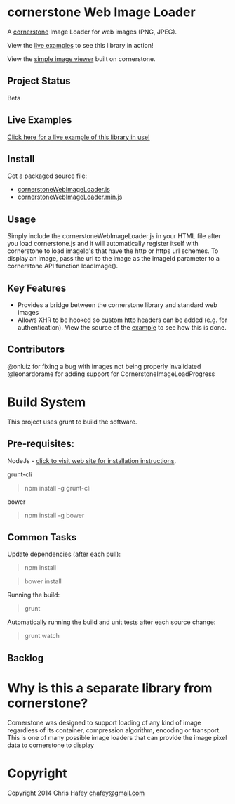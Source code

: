 cornerstone Web Image Loader
=============================

A [cornerstone](https://github.com/chafey/cornerstone) Image Loader for web images (PNG, JPEG).

View the [live examples](http://chafey.github.io/cornerstoneWebImageLoader/) to see this
library in action!

View the [simple image viewer](http://chafey.github.io/cornerstoneDemo/) built on cornerstone.


Project Status
---------------
Beta

Live Examples
---------------

[Click here for a live example of this library in use!](http://chafey.github.io/cornerstoneWebImageLoader/)

Install
-------

Get a packaged source file:

* [cornerstoneWebImageLoader.js](https://raw.githubusercontent.com/chafey/cornerstoneWebImageLoader/master/dist/cornerstoneWebImageLoader.js)
* [cornerstoneWebImageLoader.min.js](https://raw.githubusercontent.com/chafey/cornerstoneWebImageLoader/master/dist/cornerstoneWebImageLoader.min.js)

Usage
-------

Simply include the cornerstoneWebImageLoader.js in your HTML file after you load cornerstone.js and
it will automatically register itself with cornerstone to load imageId's that have the http or https
url schemes.  To display an image, pass the url to the image as the imageId parameter to a cornerstone
API function loadImage().

Key Features
------------

* Provides a bridge between the cornerstone library and standard web images
* Allows XHR to be hooked so custom http headers can be added (e.g. for authentication).  View the source of the
  [example](http://chafey.github.io/cornerstoneWebImageLoader) to see how this is done.

Contributors
------------
@onluiz for fixing a bug with images not being properly invalidated
@leonardorame for adding support for CornerstoneImageLoadProgress

Build System
============

This project uses grunt to build the software.

Pre-requisites:
---------------

NodeJs - [click to visit web site for installation instructions](http://nodejs.org).

grunt-cli

> npm install -g grunt-cli

bower

> npm install -g bower

Common Tasks
------------

Update dependencies (after each pull):
> npm install

> bower install

Running the build:
> grunt

Automatically running the build and unit tests after each source change:
> grunt watch

Backlog
------------


Why is this a separate library from cornerstone?
================================================

Cornerstone was designed to support loading of any kind of image regardless of its container,
compression algorithm, encoding or transport.  This is one of many possible image loaders
that can provide the image pixel data to cornerstone to display


Copyright
============
Copyright 2014 Chris Hafey [chafey@gmail.com](mailto:chafey@gmail.com)